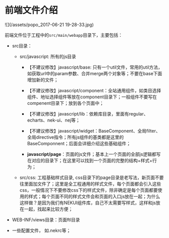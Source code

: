 # 前端文件介绍

![](/assets/popo_2017-06-21  19-28-33.jpg)

前端文件位于工程中的`src/main/webapp`目录下，主要包括：

* src目录：

  * src/javascript: 所有的js目录

    * 【不建议修改】javascript/base: 只有一个util文件，常用的util方法，如获取url中的param参数、合并merge两个对象等；不要在base下面增加新的文件；

    * 【不建议修改】javascript/component：全站通用组件，如类目选择组件、地址选择组件等放在component目录下；一般组件不要写在compenent目录下；放到各个页面中；

    * 【不建议修改】javascript/lib：依赖库目录，里面有regular、echarts、nek-ui、nej等；

    * 【不建议修改】javascript/widget：BaseComponent、全局filter、全局directive指令；所有js组件的基类都是这里的BaseComponnent；后面会详细介绍这些基础组件；

    * **javascript/page**：页面的js文件；基本上一个页面的全部js逻辑都写在对应的目录下；在这里可以找到一个页面的完整的结构+样式+行为；

  * src/css: 工程基础样式目录, css目录下的page目录是老写法，新页面不要往里面加文件了；这里是全工程通用的样式文件，每个页面都会引入这些css，一般情况下不要修改css下的样式文件，除非确定是每个页面都要使用的样式；每个页面不同的样式文件会和页面的入口js放在一起；为什么这样做？是因为我们有NEKUI组件库，自己不太需要写样式，这样和js放在一起，找起来比较方便；

* WEB-INF/views目录：页面ftl目录

* 一些配置文件， 如.nekrc等；




